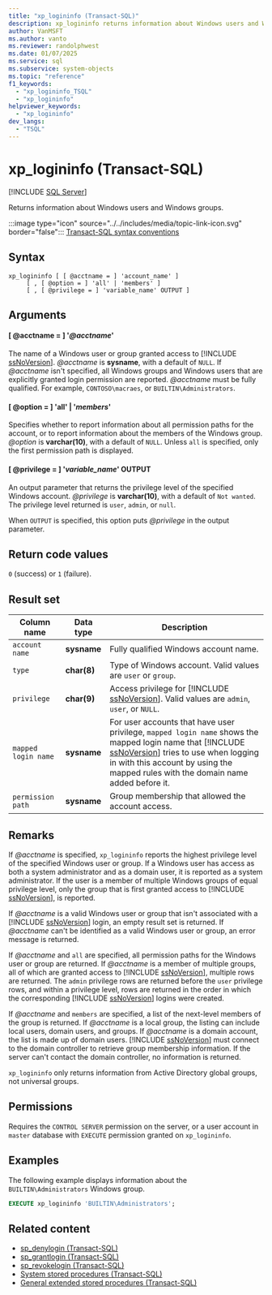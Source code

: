 ```yaml
---
title: "xp_logininfo (Transact-SQL)"
description: xp_logininfo returns information about Windows users and Windows groups.
author: VanMSFT
ms.author: vanto
ms.reviewer: randolphwest
ms.date: 01/07/2025
ms.service: sql
ms.subservice: system-objects
ms.topic: "reference"
f1_keywords:
  - "xp_logininfo_TSQL"
  - "xp_logininfo"
helpviewer_keywords:
  - "xp_logininfo"
dev_langs:
  - "TSQL"
---
```

# xp_logininfo (Transact-SQL)

[!INCLUDE [SQL Server](../../includes/applies-to-version/sqlserver.md)]

Returns information about Windows users and Windows groups.

:::image type="icon" source="../../includes/media/topic-link-icon.svg" border="false"::: [Transact-SQL syntax conventions](../../t-sql/language-elements/transact-sql-syntax-conventions-transact-sql.md)

## Syntax

```syntaxsql
xp_logininfo [ [ @acctname = ] 'account_name' ]
     [ , [ @option = ] 'all' | 'members' ]
     [ , [ @privilege = ] 'variable_name' OUTPUT ]
```

## Arguments

#### [ @acctname = ] '*@acctname*'

The name of a Windows user or group granted access to [!INCLUDE [ssNoVersion](../../includes/ssnoversion-md.md)]. *@acctname* is **sysname**, with a default of `NULL`. If *@acctname* isn't specified, all Windows groups and Windows users that are explicitly granted login permission are reported. *@acctname* must be fully qualified. For example, `CONTOSO\macraes`, or `BUILTIN\Administrators`.

#### [ @option = ] 'all' | '*members*'

Specifies whether to report information about all permission paths for the account, or to report information about the members of the Windows group. *@option* is **varchar(10)**, with a default of `NULL`. Unless `all` is specified, only the first permission path is displayed.

#### [ @privilege = ] '*variable_name*' OUTPUT

An output parameter that returns the privilege level of the specified Windows account. *@privilege* is **varchar(10)**, with a default of `Not wanted`. The privilege level returned is `user`, `admin`, or `null`.

When `OUTPUT` is specified, this option puts *@privilege* in the output parameter.

## Return code values

`0` (success) or `1` (failure).

## Result set

| Column name | Data type | Description |
| --- | --- | --- |
| `account name` | **sysname** | Fully qualified Windows account name. |
| `type` | **char(8)** | Type of Windows account. Valid values are `user` or `group`. |
| `privilege` | **char(9)** | Access privilege for [!INCLUDE [ssNoVersion](../../includes/ssnoversion-md.md)]. Valid values are `admin`, `user`, or `NULL`. |
| `mapped login name` | **sysname** | For user accounts that have user privilege, `mapped login name` shows the mapped login name that [!INCLUDE [ssNoVersion](../../includes/ssnoversion-md.md)] tries to use when logging in with this account by using the mapped rules with the domain name added before it. |
| `permission path` | **sysname** | Group membership that allowed the account access. |

## Remarks

If *@acctname* is specified, `xp_logininfo` reports the highest privilege level of the specified Windows user or group. If a Windows user has access as both a system administrator and as a domain user, it is reported as a system administrator. If the user is a member of multiple Windows groups of equal privilege level, only the group that is first granted access to [!INCLUDE [ssNoVersion](../../includes/ssnoversion-md.md)], is reported.

If *@acctname* is a valid Windows user or group that isn't associated with a [!INCLUDE [ssNoVersion](../../includes/ssnoversion-md.md)] login, an empty result set is returned. If *@acctname* can't be identified as a valid Windows user or group, an error message is returned.

If *@acctname* and `all` are specified, all permission paths for the Windows user or group are returned. If *@acctname* is a member of multiple groups, all of which are granted access to [!INCLUDE [ssNoVersion](../../includes/ssnoversion-md.md)], multiple rows are returned. The `admin` privilege rows are returned before the `user` privilege rows, and within a privilege level, rows are returned in the order in which the corresponding [!INCLUDE [ssNoVersion](../../includes/ssnoversion-md.md)] logins were created.

If *@acctname* and `members` are specified, a list of the next-level members of the group is returned. If *@acctname* is a local group, the listing can include local users, domain users, and groups. If *@acctname* is a domain account, the list is made up of domain users. [!INCLUDE [ssNoVersion](../../includes/ssnoversion-md.md)] must connect to the domain controller to retrieve group membership information. If the server can't contact the domain controller, no information is returned.

`xp_logininfo` only returns information from Active Directory global groups, not universal groups.

## Permissions

Requires the `CONTROL SERVER` permission on the server, or a user account in `master` database with `EXECUTE` permission granted on `xp_logininfo`.

## Examples

The following example displays information about the `BUILTIN\Administrators` Windows group.

```sql
EXECUTE xp_logininfo 'BUILTIN\Administrators';
```

## Related content

- [sp_denylogin (Transact-SQL)](sp-denylogin-transact-sql.md)
- [sp_grantlogin (Transact-SQL)](sp-grantlogin-transact-sql.md)
- [sp_revokelogin (Transact-SQL)](sp-revokelogin-transact-sql.md)
- [System stored procedures (Transact-SQL)](system-stored-procedures-transact-sql.md)
- [General extended stored procedures (Transact-SQL)](general-extended-stored-procedures-transact-sql.md)
